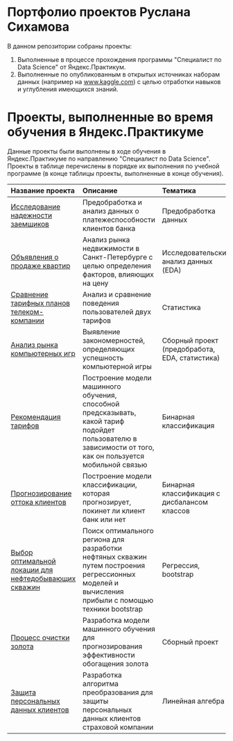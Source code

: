 # Портфолио проектов Руслана Сихамова

В данном репозитории собраны проекты:
1. Выполненные в процессе прохождения программы "Специалист по Data Science" от Яндекс.Практикум.
2. Выполненные по опубликованным в открытых источниках наборам данных (например на www.kaggle.com) с целью отработки навыков и углубления имеющихся знаний.

# Проекты, выполненные во время обучения в Яндекс.Практикуме
Данные проекты были выполнены в ходе обучения в Яндекс.Практикуме по направлению "Специалист по Data Science". Проекты в таблице перечислены в порядке их выполнения по учебной программе (в конце таблицы проекты, выполненные в конце обучения).  

| **Название проекта** | **Описание** | **Тематика** |
| :------------------- | :----------- | :----------- |
| [Исследование надежности заемщиков](https://github.com/Rus9519/Portfolio_Sikhamov/tree/main/Bank_Clients_Data_Preparation_and_Analysis) | Предобработка и анализ данных о платежеспособности клиентов банка | Предобработка данных |
| [Объявления о продаже квартир](https://github.com/Rus9519/Portfolio_Sikhamov/tree/main/EDA_Sale_Apartments) | Анализ рынка недвижимости в Санкт-Петербурге с целью определения факторов, влияющих на цену | Исследовательский анализ данных (EDA) |
| [Сравнение тарифных планов телеком-компании](https://github.com/Rus9519/Portfolio_Sikhamov/tree/main/Stats_GSM_company_Tariffs) | Анализ и сравнение поведения пользователей двух тарифов | Статистика |
| [Анализ рынка компьютерных игр](https://github.com/Rus9519/Portfolio_Sikhamov/tree/main/Game_Industry_Prep%2BEDA%2BStats) | Выявление закономерностей, определяющих успешность компьютерной игры | Сборный проект (предобработа, EDA, статистика) |
| [Рекомендация тарифов](https://github.com/Rus9519/Portfolio_Sikhamov/tree/main/ML_Tariff_Recommendation) | Построение модели машинного обучения, способной предсказывать, какой тариф подойдет пользователю в зависимости от того, как он пользуется мобильной связью | Бинарная классификация |
| [Прогнозирование оттока клиентов](https://github.com/Rus9519/Portfolio_Sikhamov/tree/main/Imb_Classif_Churn_Modeling) | Построение модели классификации, которая прогнозирует, покинет ли клиент банк или нет | Бинарная классификация с дисбалансом классов |
| [Выбор оптимальной локации для нефтедобывающих скважин](https://github.com/Rus9519/Portfolio_Sikhamov/tree/main/Bootstrap_Regression_Well_Location) | Поиск оптимального региона для разработки нефтяных скважин путем построения регрессионных моделей и вычисления прибыли с помощью техники bootstrap | Регрессия, bootstrap |
| [Процесс очистки золота](https://github.com/Rus9519/Portfolio_Sikhamov/tree/main/Regres_Gold_Recovery) | Разработка модели машинного обучения для прогнозирования эффективности обогащения золота | Сборный проект |
| [Защита персональных данных клиентов](https://github.com/Rus9519/Portfolio_Sikhamov/tree/main/Lin_alg_Data_protection_Insurance) | Разработка алгоритма преобразования для защиты персональных данных клиентов страховой компании | Линейная алгебра |
